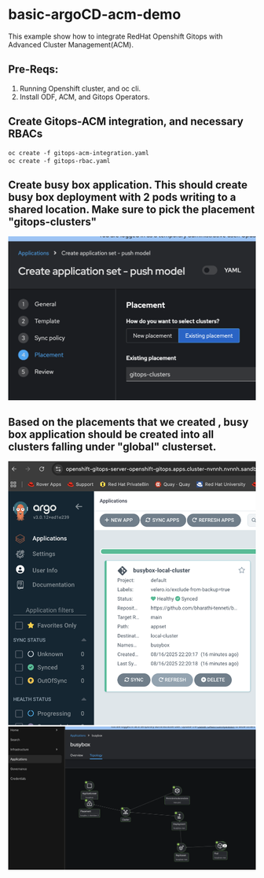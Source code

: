 # basic-argoCD-acm-demo

This example show how to integrate RedHat Openshift Gitops with Advanced Cluster Management(ACM).

## Pre-Reqs:

1. Running Openshift cluster, and oc cli.
2. Install ODF, ACM, and Gitops Operators.

## Create Gitops-ACM integration, and necessary RBACs

```
oc create -f gitops-acm-integration.yaml
oc create -f gitops-rbac.yaml
```

## Create busy box application. This should create busy box deployment with 2 pods writing to a shared location. Make sure to pick the placement "gitops-clusters"
![image](image/appset-placement.png)


## Based on the placements that we created , busy box application should be created into all clusters falling under "global" clusterset.

![image](image/argocd.png)
![image](image/acm.png)